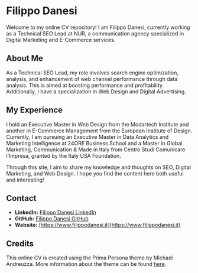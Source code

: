 # Filippo Danesi

Welcome to my online CV repository! I am Filippo Danesi, currently working as a Technical SEO Lead at NUR, a communication agency specialized in Digital Marketing and E-Commerce services.

## About Me

As a Technical SEO Lead, my role involves search engine optimization, analysis, and enhancement of web channel performance through data analysis. This is aimed at boosting performance and profitability. Additionally, I have a specialization in Web Design and Digital Advertising.

## My Experience

I hold an Executive Master in Web Design from the Modartech Institute and another in E-Commerce Management from the European Institute of Design. Currently, I am pursuing an Executive Master in Data Analytics and Marketing Intelligence at 24ORE Business School and a Master in Global Marketing, Communication & Made in Italy from Centro Studi Comunicare l’Impresa, granted by the Italy USA Foundation.

Through this site, I aim to share my knowledge and thoughts on SEO, Digital Marketing, and Web Design. I hope you find the content here both useful and interesting!

## Contact

- **LinkedIn:** [Filippo Danesi LinkedIn](https://www.linkedin.com/in/filippodanesi)
- **GitHub:** [Filippo Danesi GitHub](https://github.com/filippodanesi)
- **Website:** [https://www.filippodanesi.it](https://www.filippodanesi.it)

## Credits

This online CV is created using the Prima Persona theme by Michael Andreuzza. More information about the theme can be found [here](https://lexingtonthemes.com/info/primapersona/).

